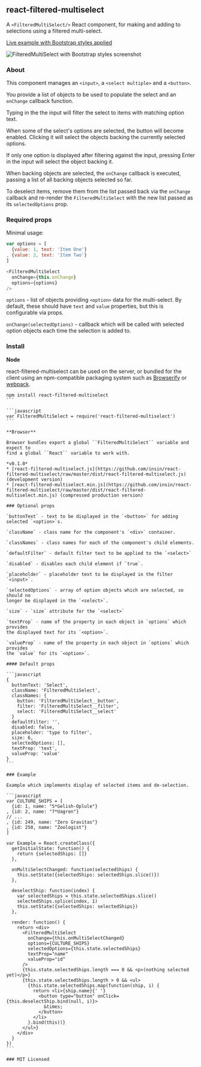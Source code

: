## react-filtered-multiselect

A `<FilteredMultiSelect/>` React component, for making and adding to selections
using a filtered multi-select.

[Live example with Bootstrap styles applied](http://insin.github.io/react-filtered-multiselect/)

![FilteredMultiSelect with Bootstrap styles screenshot](https://github.com/insin/react-filtered-multiselect/raw/master/bootstrap-example.png "A FilteredMultiSelect with Bootstrap styles applied")

### About

This component manages an `<input>`, a `<select multiple>` and a `<button>`.

You provide a list of objects to be used to populate the select and an `onChange`
callback function.

Typing in the the input will filter the select to items with matching option text.

When some of the select's options are selected, the button will become enabled.
Clicking it will select the objects backing the currently selected options.

If only one option is displayed after filtering against the input, pressing Enter
in the input will select the object backing it.

When backing objects are selected, the `onChange` callback is executed, passing
a list of all backing objects selected so far.

To deselect items, remove them from the list passed back via the `onChange`
callback and re-render the `FilteredMultiSelect` with the new list passed as its
`selectedOptions` prop.

### Required props

Minimal usage:

```javascript
var options = [
  {value: 1, text: 'Item One'}
, {value: 2, text: 'Item Two'}
]

<FilteredMultiSelect
  onChange={this.onChange}
  options={options}
/>
```

`options` - list of objects providing `<option>` data for the multi-select. By
default, these should have ``text`` and ``value`` properties, but this is
configurable via props.

`onChange(selectedOptions)` - callback which will be called with selected option
objects each time the selection is added to.

### Install

**Node**

react-filtered-multiselect can be used on the server, or bundled for the client
using an npm-compatible packaging system such as [Browserify](http://browserify.org/)
or [webpack](http://webpack.github.io/).

````
npm install react-filtered-multiselect
```

```javascript
var FilteredMultiSelect = require('react-filtered-multiselect')
```

**Browser**

Browser bundles export a global ``FilteredMultiSelect`` variable and expect to
find a global ``React`` variable to work with.

*v0.1.0*
* [react-filtered-multiselect.js](https://github.com/insin/react-filtered-multiselect/raw/master/dist/react-filtered-multiselect.js) (development version)
* [react-filtered-multiselect.min.js](https://github.com/insin/react-filtered-multiselect/raw/master/dist/react-filtered-multiselect.min.js) (compressed production version)

### Optional props

`buttonText` - text to be displayed in the `<button>` for adding selected `<option>`s.

`className` - class name for the component's `<div>` container.

`classNames` - class names for each of the component's child elements.

`defaultFilter` - default filter text to be applied to the `<select>`

`disabled` - disables each child element if `true`.

`placeholder` - placeholder text to be displayed in the filter `<input>`.

`selectedOptions` - array of option objects which are selected, so should no
longer be displayed in the `<select>`.

`size` - `size` attribute for the `<select>`

`textProp` - name of the property in each object in `options` which provides
the displayed text for its `<option>`.

`valueProp` - name of the property in each object in `options` which provides
the `value` for its `<option>`.

#### Default props

```javascript
{
  buttonText: 'Select',
  className: 'FilteredMultiSelect',
  classNames: {
    button: 'FilteredMultiSelect__button',
    filter: 'FilteredMultiSelect__filter',
    select: 'FilteredMultiSelect__select'
  }
  defaultFilter: '',
  disabled: false,
  placeholder: 'type to filter',
  size: 6,
  selectedOptions: [],
  textProp: 'text',
  valueProp: 'value'
}
```

### Example

Example which implements display of selected items and de-selection.

```javascript
var CULTURE_SHIPS = [
  {id: 1, name: "5*Gelish-Oplule"}
, {id: 2, name: "7*Uagren"}
// ...
, {id: 249, name: "Zero Gravitas"}
, {id: 250, name: "Zoologist"}
]

var Example = React.createClass({
  getInitialState: function() {
    return {selectedShips: []}
  },

  onMultiSelectChanged: function(selectedShips) {
    this.setState({selectedShips: selectedShips.slice()})
  },

  deselectShip: function(index) {
    var selectedShips = this.state.selectedShips.slice()
    selectedShips.splice(index, 1)
    this.setState({selectedShips: selectedShips})
  },

  render: function() {
    return <div>
      <FilteredMultiSelect
        onChange={this.onMultiSelectChanged}
        options={CULTURE_SHIPS}
        selectedOptions={this.state.selectedShips}
        textProp="name"
        valueProp="id"
      />
      {this.state.selectedShips.length === 0 && <p>(nothing selected yet)</p>}
      {this.state.selectedShips.length > 0 && <ul>
        {this.state.selectedShips.map(function(ship, i) {
          return <li>{ship.name}{' '}
            <button type="button" onClick={this.deselectShip.bind(null, i)}>
              &times;
            </button>
          </li>
        }.bind(this))}
      </ul>}
    </div>
  }
})
```

### MIT Licensed